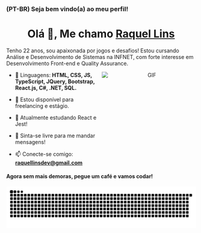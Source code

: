 
### (PT-BR) Seja bem vindo(a) ao meu perfil! 

<h1 align="center">Olá 👋, Me chamo <a href="https://github.com/kelldm?tab=repositories/" target="blank">
Raquel Lins</a></h1>

Tenho 22 anos, sou apaixonada por jogos e desafios! Estou cursando Análise e Desenvolvimento de Sistemas na INFNET, com forte interesse em Desenvolvimento Front-end e Quality Assurance.

<a target="_blank" align="center">
  <img align="right" top="400" height="250" width="250" alt="GIF" src="https://media.giphy.com/media/S9oNGC1E42VT2JRysv/giphy.gif">
</a>

- 🚩 Linguagens: **HTML, CSS, JS, TypeScript, JQuery, Bootstrap, React.js, C#, .NET, SQL.**

- 🤝 Estou disponível para freelancing e estágio.

- 🌱 Atualmente estudando React e Jest!

- 💬  Sinta-se livre para me mandar mensagens!

- 📫 Conecte-se comigo: **raquellinsdev@gmail.com**



#### **Agora sem mais demoras, pegue um café e vamos codar!**



 
  ![Snake animation](https://github.com/kelldm/kelldm/blob/output/github-contribution-grid-snake.svg)
 
 
  ##
 

